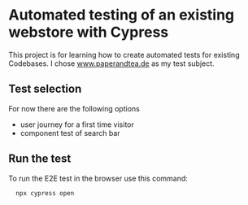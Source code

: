 # Automated testing of an existing webstore with Cypress

This project is for learning how to create automated tests for existing Codebases.
I chose www.paperandtea.de as my test subject.

## Test selection

For now there are the following options

- user journey for a first time visitor
- component test of search bar

## Run the test

To run the E2E test in the browser use this command:

```bash
  npx cypress open
```

